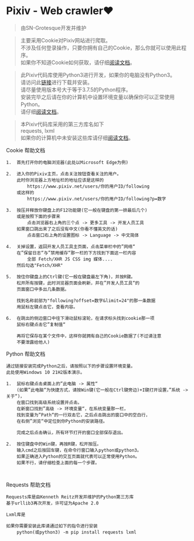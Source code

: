 # Pixiv - Web crawler❤

> 由SN-Grotesque开发并维护

> 主要采用Cookie对Pixiv网站进行爬取。<br>
> 不涉及任何登录操作，只要你拥有自己的Cookie，那么你就可以使用此程序。<br>
> 如果你不知道Cookie如何获取，请仔细<a href="#Cookie_Help">阅读文档</a>。

> 此Pixiv代码库使用Python3进行开发，如果你的电脑没有Python3。<br>
> 请访问此<a href="https://www.python.org/downloads">链接</a>进行下载并安装。<br>
> 请尽量使用版本号大于等于3.7.5的Python程序。<br>
> 安装完毕之后请在你的计算机中设置环境变量以确保你可以正常使用Python。<br>
> 请仔细<a href="#Python_Help">阅读文档</a>。

> 本Pixiv代码库采用的第三方库名如下<br>
> requests, lxml<br>
> 如果你的计算机中未安装这些库请仔细<a href="#Requests_Help">阅读文档</a>。

<span id="Cookie_Help">Cookie 帮助文档</span>
```text
1.  首先打开你的电脑浏览器(此处以Microsoft Edge为例)

2.  进入你的Pixiv主页，点击关注按钮查看关注的用户。
    此时你浏览器上方地址栏的地址应该是这样的
        https://www.pixiv.net/users/你的用户ID/following
    或这样的
        https://www.pixiv.net/users/你的用户ID/following?p=数字

3.  按压并释放你键盘上的F12功能键(它一般在键盘的第一排最后几个)
    或是按照下面的步骤来
        点击浏览器右上角的三个点 -> 更多工具 -> 开发人员工具
    如果窗口跳出来了之后没有中文(你看不懂英文的话)
        点击窗口右上角的设置图标 -> Language -> 中文简体

4.  关掉设置，返回开发人员工具主页面，点击菜单栏中的”网络“
    在”保留日志“与”禁用缓存“那一栏的下方找到下面这一栏内容
        全部 Fetch/XHR JS CSS img 媒体....
    然后勾选"Fetch/XHR"

5.  按住你键盘上的Ctrl键(它一般在键盘最左下角)，并按R键。
    松开所有按键，此时浏览器页面会刷新，并在”开发人员工具“的
    页面窗口中多出几条数据。

    找到名称前部为"following?offset=数字&limit=24"的那一条数据
    用鼠标左键点击它，查看内容。

6.  在跳出的侧边窗口中往下滑动鼠标滚轮，在请求标头找到cookie那一项
    鼠标右键点击它”复制值“

    再将它保存在某个文件中，这样你就拥有自己的Cookie数据了(不过请注意
    不要泄露给他人)
```

<span id="Python_Help">Python 帮助文档</span>
```text
通过链接安装完成Python之后，请按照以下的步骤设置环境变量。
此处使用Windows 10 21H2版本演示。

1.  鼠标右键点击桌面上的”此电脑 -> 属性“
    (如果”此电脑“为快捷方式，请按Win键(它一般在Ctrl键旁边)+I键打开设置，”系统 -> 关于“)，
    在窗口找到高级系统设置并点击。
    在新窗口找到”高级 -> 环境变量“，在系统变量那一栏，
    找到变量为”Path“的一行双击它，之后点击跳出的窗口中的空白行，
    在右侧”浏览“中定位到你Python的安装路径。

    完成之后点击确认，所有环节打开的窗口全部保存退出。

2.  按住键盘中的Win键，再按R键，松开按压。
    输入cmd之后按回车键，在命令行窗口输入python或python3。
    如果正确进入Python的交互页面就代表可以正常使用Python。
    如果不行，请仔细检查上面的每一个步骤。



```

<span id="Requests_Help">Requests 帮助文档</span>
```text
Requests库是由Kenneth Reitz开发并维护的Python第三方库
基于urllib3再次开发，许可证为Apache 2.0

Lxml库是

如果你需要安装此库请通过如下的指令进行安装
    python(或python3) -m pip install requests lxml
```










